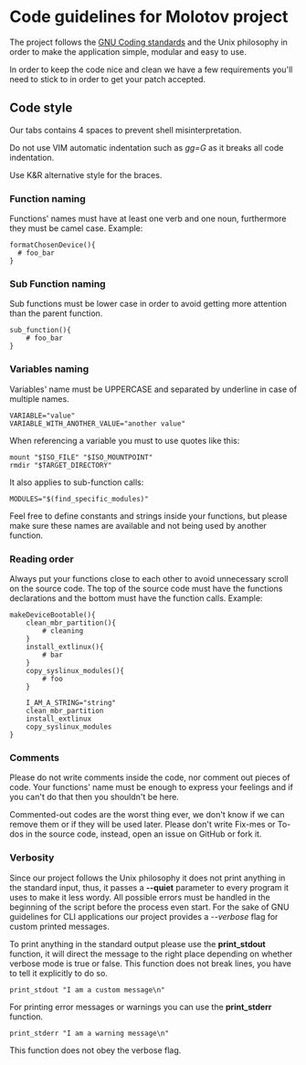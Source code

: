 # Code guidelines for Molotov project

The project follows the [GNU Coding standards](https://www.gnu.org/prep/standards/standards.html#Command_002dLine-Interfaces) and the Unix philosophy in order to make the application simple, modular and easy to use.

In order to keep the code nice and clean we have a few requirements you'll need to stick to in order to get your patch accepted.

## Code style

Our tabs contains 4 spaces to prevent shell misinterpretation.

Do not use VIM automatic indentation such as *gg=G* as it breaks all code indentation.

Use K&R alternative style for the braces.

### Function naming

Functions' names must have at least one verb and one noun, furthermore they must be camel case. Example:

    formatChosenDevice(){
      # foo_bar
    }

### Sub Function naming

Sub functions must be lower case in order to avoid getting more attention than the parent function.

    sub_function(){
        # foo_bar
    }

### Variables naming

Variables' name must be UPPERCASE and separated by underline in case of multiple names.

    VARIABLE="value"
    VARIABLE_WITH_ANOTHER_VALUE="another value"

When referencing a variable you must to use quotes like this:

    mount "$ISO_FILE" "$ISO_MOUNTPOINT"
    rmdir "$TARGET_DIRECTORY"

It also applies to sub-function calls:
    
    MODULES="$(find_specific_modules)"

Feel free to define constants and strings inside your functions, but please make sure these names are available and not being used by another function.

### Reading order

Always put your functions close to each other to avoid unnecessary scroll on the source code. The top of the source code must have the functions declarations and the bottom must have the function calls. Example:

    makeDeviceBootable(){
        clean_mbr_partition(){
            # cleaning
        }
        install_extlinux(){
            # bar
        }
        copy_syslinux_modules(){
            # foo
        }
    
        I_AM_A_STRING="string"
        clean_mbr_partition
        install_extlinux
        copy_syslinux_modules
    }

### Comments

Please do not write comments inside the code, nor comment out pieces of code. Your functions' name must be enough to express your feelings and if you can't do that then you shouldn't be here.

Commented-out codes are the worst thing ever, we don't know if we can remove them or if they will be used later. Please don't write Fix-mes or To-dos in the source code, instead, open an issue on GitHub or fork it.

### Verbosity

Since our project follows the Unix philosophy it does not print anything in the standard input, thus, it passes a **--quiet** parameter to every program it uses to make it less wordy. All possible errors must be handled in the beginning of the script before the process even start. For the sake of GNU guidelines for CLI applications our project provides a _--verbose_ flag for custom printed messages.

To print anything in the standard output please use the **print_stdout** function, it will direct the message to the right place depending on whether verbose mode is true or false. This function does not break lines, you have to tell it explicitly to do so.

    print_stdout "I am a custom message\n"

For printing error messages or warnings you can use the **print_stderr** function.

    print_stderr "I am a warning message\n"

This function does not obey the verbose flag.

